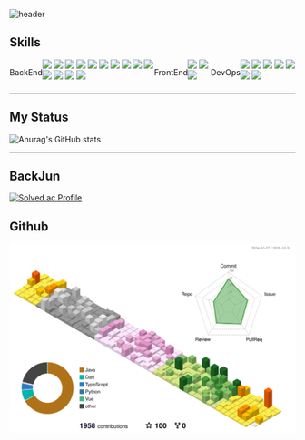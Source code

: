 
![header](https://capsule-render.vercel.app/api?type=waving&color=auto&height=150&section=header&text=SeungguLee&fontSize=90&fontAlign=65)

## Skills
<div style="display:flex;align-items:center; justify-content:space-around; align-items:stretch">
  <p>BackEnd</p>
  <div>
    <img src="https://img.shields.io/badge/JAVA-red?style=plastic&logo=OpenJDK&logoColor=white">
    <img src="https://img.shields.io/badge/Spring-6DB33F?style=plastic&logo=Spring&logoColor=white">
    <img src="https://img.shields.io/badge/SpringCloud-6DB33F?style=plastic&logo=Spring&logoColor=white">
    <img src="https://img.shields.io/badge/SpringBoot-6DB33F?style=plastic&logo=SpringBoot&logoColor=white">
    <img src="https://img.shields.io/badge/SpringSecurity-6DB33F?style=plastic&logo=SpringSecurity&logoColor=white">
    <img src="https://img.shields.io/badge/Hibernate-grey?style=plastic&logo=Hibernate&logoColor=white">
    <img src="https://img.shields.io/badge/oracle-F80000?style=plastic&logo=oracle&logoColor=white">
    <img src="https://img.shields.io/badge/flyway-E34F26?style=plastic&logo=flyway&logoColor=white">
    <img src="https://img.shields.io/badge/mysql-4479A1?style=plastic&logo=mysql&logoColor=white">
    <img src="https://img.shields.io/badge/firebase-61DAFB?style=plastic&logo=firebase&logoColor=black">
    <img src="https://img.shields.io/badge/mariaDB-003545?style=plastic&logo=mariaDB&logoColor=white"/>
    <img src="https://img.shields.io/badge/PostgreSQL-4169E1?style=plastic&logo=postgresql&logoColor=white"/>
    <img src="https://img.shields.io/badge/Elasticsearch-005571?style=flat&logo=Elasticsearch&logoColor=white"/>
    <img src="https://img.shields.io/badge/Apache Kafka-231F20?style=flat&logo=apachekafka&logoColor=white"/>
  </div>
  
  <p>FrontEnd</p>
  <div>
    <img src="https://img.shields.io/badge/vue.js-4FC08D?style=plastic&logo=vue.js&logoColor=white">
    <img src="https://img.shields.io/badge/javascript-F7DF1E?style=plastic&logo=javascript&logoColor=black">
    <img src="https://img.shields.io/badge/jquery-0769AD?style=plastic&logo=jquery&logoColor=white">
  </div>
  <p>DevOps</p>
  <div>
    <img src="https://img.shields.io/badge/nginx-009639?style=plastic&logo=nginx&logoColor=white">
    <img src="https://img.shields.io/badge/gitlab-7952B3?style=plastic&logo=gitlab&logoColor=white">
    <img src="https://img.shields.io/badge/github-181717?style=plastic&logo=github&logoColor=white">
    <img src="https://img.shields.io/badge/linux-FCC624?style=plastic&logo=linux&logoColor=black">
    <img src="https://img.shields.io/badge/Jenkins-D24939?style=flat&logo=Jenkins&logoColor=white">
    <img src="https://img.shields.io/badge/Docker-2496ED?style=flat&logo=Docker&logoColor=white"/>
    <img src="https://img.shields.io/badge/Harbor-60B932?style=flat&logo=Harbor&logoColor=white"/>
  </div>
</div>

--- 

<div>
  
<!-- ## My Contributes
[![Ashutosh's github activity graph](https://github-readme-activity-graph.vercel.app/graph?username=seunggulee1007&theme=github-compact&custom_title=seunggu's%20Contribution%20Graph&hide_border=true)](https://github.com/ashutosh00710/github-readme-activity-graph)
--- 
-->

## My Status
![Anurag's GitHub stats](https://github-readme-stats.vercel.app/api?username=seunggulee1007&show_icons=true&theme=solarized-light)

--- 

<!--## My Language
[![Top Langs](https://github-readme-stats.vercel.app/api/top-langs/?username=seunggulee1007)](https://github.com/seunggulee1007) -->
  
  
## BackJun
[![Solved.ac Profile](http://mazassumnida.wtf/api/v2/generate_badge?boj=leesg107)](https://solved.ac/leesg107)
  
</div>

## Github
![](./profile-3d-contrib/profile-season-animate.svg)
    

